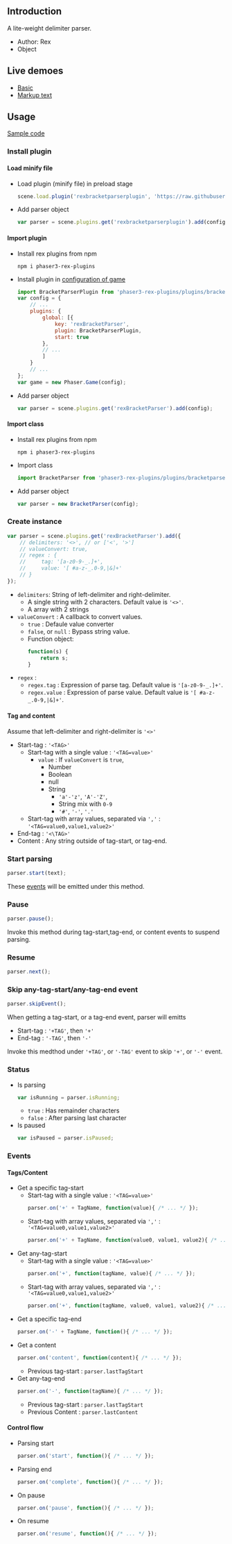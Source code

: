## Introduction

A lite-weight delimiter parser.

- Author: Rex
- Object

## Live demoes

- [Basic](https://codepen.io/rexrainbow/pen/bGwYNoX)
- [Markup text](https://codepen.io/rexrainbow/pen/vYXWmMN)

## Usage

[Sample code](https://github.com/rexrainbow/phaser3-rex-notes/tree/master/examples/bracket-parser)

### Install plugin

#### Load minify file

- Load plugin (minify file) in preload stage
    ```javascript
    scene.load.plugin('rexbracketparserplugin', 'https://raw.githubusercontent.com/rexrainbow/phaser3-rex-notes/master/dist/rexbracketparserplugin.min.js', true);
    ```
- Add parser object
    ```javascript
    var parser = scene.plugins.get('rexbracketparserplugin').add(config);
    ```

#### Import plugin

- Install rex plugins from npm
    ```
    npm i phaser3-rex-plugins
    ```
- Install plugin in [configuration of game](game.md#configuration)
    ```javascript
    import BracketParserPlugin from 'phaser3-rex-plugins/plugins/bracketparser-plugin.js';
    var config = {
        // ...
        plugins: {
            global: [{
                key: 'rexBracketParser',
                plugin: BracketParserPlugin,
                start: true
            },
            // ...
            ]
        }
        // ...
    };
    var game = new Phaser.Game(config);
    ```
- Add parser object
    ```javascript
    var parser = scene.plugins.get('rexBracketParser').add(config);
    ```

#### Import class

- Install rex plugins from npm
    ```
    npm i phaser3-rex-plugins
    ```
- Import class
    ```javascript
    import BracketParser from 'phaser3-rex-plugins/plugins/bracketparser.js';
    ```
- Add parser object
    ```javascript
    var parser = new BracketParser(config);
    ```

### Create instance

```javascript
var parser = scene.plugins.get('rexBracketParser').add({
    // delimiters: '<>', // or ['<', '>']
    // valueConvert: true,
    // regex : {
    //     tag: '[a-z0-9-_.]+',
    //     value: '[ #a-z-_.0-9,|&]+'
    // }
});
```

- `delimiters`: String of left-delimiter and right-delimiter.
    - A single string with 2 characters. Default value is `'<>'`.
    - A array with 2 strings
- `valueConvert` : A callback to convert values.
    - `true` : Defaule value converter
    - `false`, or `null` : Bypass string value.
    - Function object:
        ```javascript
        function(s) {
            return s;
        }
        ```
- `regex` :
    - `regex.tag` : Expression of parse tag. Default value is `'[a-z0-9-_.]+'`.
    - `regex.value` : Expression of parse value. Default value is `'[ #a-z-_.0-9,|&]+'`.

#### Tag and content

Assume that left-delimiter and right-delimiter is `'<>'`

- Start-tag : `'<TAG>'`
    - Start-tag with a single value : `'<TAG=value>'`
        - `value` : If `valueConvert` is `true`,
            - Number
            - Boolean
            - null
            - String
                - `'a'-'z'`, `'A'-'Z'`,
                - String mix with `0-9`
                - `'#'`, `'-'`, `'.'`
    - Start-tag with array values, separated via `','` : `'<TAG=value0,value1,value2>'`
- End-tag : `'<\TAG>'`
- Content : Any string outside of tag-start, or tag-end.

### Start parsing

```javascript
parser.start(text);
```

These [events](bracketparser.md#events) will be emitted under this method.

### Pause

```javascript
parser.pause();
```

Invoke this method during tag-start,tag-end, or content events to suspend parsing.

### Resume

```javascript
parser.next();
```

### Skip any-tag-start/any-tag-end event

```javascript
parser.skipEvent();
```

When getting a tag-start, or a tag-end event, parser will emitts 

- Start-tag : `'+TAG'`, then `'+'`
- End-tag : `'-TAG'`, then `'-'`

Invoke this medthod under `'+TAG'`, or `'-TAG'` event to skip `'+'`, or `'-'` event.

### Status

- Is parsing
    ```javascript
    var isRunning = parser.isRunning;
    ```
    - `true` : Has remainder characters
    - `false` : After parsing last character
- Is paused
    ```javascript
    var isPaused = parser.isPaused;
    ```

### Events

#### Tags/Content

- Get a specific tag-start
    - Start-tag with a single value : `'<TAG=value>'`
        ```javascript
        parser.on('+' + TagName, function(value){ /* ... */ });
        ```
    - Start-tag with array values, separated via `','` : `'<TAG=value0,value1,value2>'`
        ```javascript
        parser.on('+' + TagName, function(value0, value1, value2){ /* ... */ });
        ```
- Get any-tag-start
    - Start-tag with a single value : `'<TAG=value>'`
        ```javascript
        parser.on('+', function(tagName, value){ /* ... */ });
        ```
    - Start-tag with array values, separated via `','` : `'<TAG=value0,value1,value2>'`
        ```javascript
        parser.on('+', function(tagName, value0, value1, value2){ /* ... */ });
        ```
- Get a specific tag-end
    ```javascript
    parser.on('-' + TagName, function(){ /* ... */ });
    ```
- Get a content
    ```javascript
    parser.on('content', function(content){ /* ... */ });
    ```
    - Previous tag-start : `parser.lastTagStart`
- Get any-tag-end
    ```javascript
    parser.on('-', function(tagName){ /* ... */ });
    ```
    - Previous tag-start : `parser.lastTagStart`
    - Previous Content : `parser.lastContent`

#### Control flow

- Parsing start
    ```javascript
    parser.on('start', function(){ /* ... */ });
    ```
- Parsing end
    ```javascript
    parser.on('complete', function(){ /* ... */ });
    ```
- On pause
    ```javascript
    parser.on('pause', function(){ /* ... */ });
    ```
- On resume
    ```javascript
    parser.on('resume', function(){ /* ... */ });
    ```